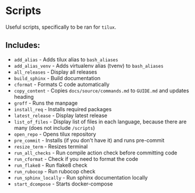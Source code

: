 # Scripts

Useful scripts, specifically to be ran for `tilux`.

## Includes:

- `add_alias` - Adds tilux alias to `bash_aliases`
- `add_alias_venv` - Adds virtualenv alias (tvenv) to `bash_aliases`
- `all_releases` - Display all releases
- `build_sphinx` - Build documentation
- `cformat` - Formats C code automatically
- `copy_content` - Copies `docs/source/commands.md` to `GUIDE.md` and updates heading
- `groff` - Runs the manpage
- `install_req` - Installs required packages
- `latest_release` - Display latest release
- `list_of_files` - Display list of files in each language, because there are many (does not include `/scripts`)
- `open_repo` - Opens tilux repository
- `pre_commit` - Installs (if you don't have it) and runs pre-commit
- `resize_term` - Resizes terminal
- `run_all_checks` - Run compile action check before committing code
- `run_cformat` - Check if you need to format the code
- `run_flake8` - Run flake8 check
- `run_rubocop` - Run rubocop check
- `run_sphinx_locally` - Run sphinx documentation locally
- `start_dcompose` - Starts docker-compose
